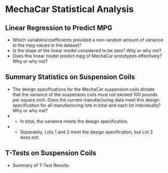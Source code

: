 # MechaCar Statistical Analysis
## Linear Regression to Predict MPG
- Which variables/coefficients provided a non-random amount of variance to the mpg values in the dataset?
- Is the slope of the linear model considered to be zero? Why or why not?
- Does this linear model predict mpg of MechaCar prototypes effectively? Why or why not?
## Summary Statistics on Suspension Coils
- The design specifications for the MechaCar suspension coils dictate that the variance of the suspension coils must not exceed 100 pounds per square inch. Does the current manufacturing data meet this design specification for all manufacturing lots in total and each lot individually? Why or why not?
- - In total, the variance meets the design specification.  
- - Separately, Lots 1 and 2 meet the design specification, but Lot 3 does not.
## T-Tests on Suspension Coils
- Summary of T-Test Results:
